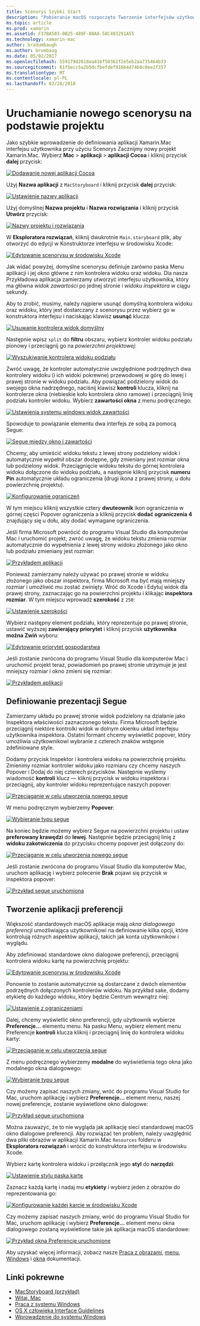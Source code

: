 ```yaml
---
title: Scenorys Szybki Start
description: "Pobieranie macOS rozpoczęto Tworzenie interfejsów użytkownika za pomocą scenorys."
ms.topic: article
ms.prod: xamarin
ms.assetid: F37BA503-0B25-489F-80A8-58C493291A55
ms.technology: xamarin-mac
author: bradumbaugh
ms.author: brumbaug
ms.date: 05/02/2017
ms.openlocfilehash: 559179d2618ea41bf50362f2e5eb2aa735464b33
ms.sourcegitcommit: 61f5ecc5a2b5dcfbefdef91664d7460c0ee2f357
ms.translationtype: MT
ms.contentlocale: pl-PL
ms.lasthandoff: 02/28/2018
---
```

# <a name="starting-a-new-storyboard-based-project"></a>Uruchamianie nowego scenorysu na podstawie projektu

Jako szybkie wprowadzenie do definiowania aplikacji Xamarin.Mac interfejsu użytkownika przy użyciu Scenorys Zacznijmy nowy projekt Xamarin.Mac. Wybierz **Mac** > **aplikacji** > **aplikacji Cocoa** i kliknij przycisk **dalej** przycisk:

[ ![](quickstart-images/qs01.png "Dodawanie nowej aplikacji Cocoa")](quickstart-images/qs01.png)

Użyj **Nazwa aplikacji** z `MacStoryboard` i kliknij przycisk **dalej** przycisk:

[ ![](quickstart-images/qs02.png "Ustawienie nazwy aplikacji")](quickstart-images/qs02.png)

Użyj domyślnej **Nazwa projektu** i **Nazwa rozwiązania** i kliknij przycisk **Utwórz** przycisk:

[ ![](quickstart-images/qs03.png "Nazwy projektu i rozwiązania")](quickstart-images/qs03.png)

W **Eksploratora rozwiązań**, kliknij dwukrotnie `Main.storyboard` plik, aby otworzyć do edycji w Konstruktorze interfejsu w środowisku Xcode:

[ ![](quickstart-images/qs04.png "Edytowanie scenorysu w środowisku Xcode")](quickstart-images/qs04.png)

Jak widać powyżej, domyślne scenorysu definiuje zarówno paska Menu aplikacji i jej okno główne z nim kontrolera widoku oraz widoku. Dla nasza Przykładowa aplikacja zamierzamy utworzyć interfejsu użytkownika, który ma główna _widok zawartości_ po jednej stronie i _widoku inspektora_ w ciągu sekundy.

Aby to zrobić, musimy, należy najpierw usunąć domyślną kontrolera widoku oraz widoku, który jest dostarczany z scenorysu przez wybierz go w konstruktora interfejsu i naciskając klawisz **usunąć** klucza:

[ ![](quickstart-images/qs05.png "Usuwanie kontrolera widok domyślny")](quickstart-images/qs05.png)

Następnie wpisz `split` do **filtru** obszaru, wybierz kontroler widoku podziału pionowy i przeciągnij go na _powierzchni projektowej_:

[ ![](quickstart-images/qs06.png "Wyszukiwanie kontrolera widoku podziału")](quickstart-images/qs06.png)

Zwróć uwagę, że kontroler automatycznie uwzględnione podrzędnych dwa kontrolery widoku (i ich widoki pokrewne) przewodowej w górę do lewej i prawej stronie w widoku podziału. Aby powiązać podzielony widok do swojego okna nadrzędnego, naciśnij klawisz **kontroli** klucza, kliknij na kontrolerze okna (niebieskie koło kontrolera okno ramowe) i przeciągnij linię podziału kontroler widoku. Wybierz **zawartości okna** z menu podręcznego:

[ ![](quickstart-images/qs07.png "Ustawienia systemu windows widok zawartości")](quickstart-images/qs07.png)

Spowoduje to powiązanie elementu dwa interfejs ze sobą za pomocą Segue:

[ ![](quickstart-images/qs08.png "Segue między okno i zawartości")](quickstart-images/qs08.png)

Chcemy, aby umieścić widoku tekstu z lewej strony podzielony widok i automatycznie wypełnił obszar dostępne, gdy zmieniany jest rozmiar okna lub podzielony widok. Przeciągnięcie widoku tekstu do górnej kontrolera widoku dołączone do widoku podziału, a następnie kliknij przycisk **numeru Pin** automatycznie układu ograniczenia (drugi ikona z prawej strony, u dołu powierzchnię projektu).

[ ![](quickstart-images/qs09.png "Konfigurowanie ograniczeń")](quickstart-images/qs09.png)

W tym miejscu kliknij wszystkie cztery **dwuteownik** ikon ograniczenia w górnej części Popover ograniczenia a kliknij przycisk **dodać ograniczenia 4** znajdujący się u dołu, aby dodać wymagane ograniczenia.

Jeśli firma Microsoft powrócić do programu Visual Studio dla komputerów Mac i uruchomić projekt, zwróć uwagę, że widoku tekstu zmienia rozmiar automatycznie do wypełnienia z lewej strony widoku złożonego jako okno lub podziału zmieniany jest rozmiar:

[ ![](quickstart-images/qs10.png "Przykładem aplikacji")](quickstart-images/qs10.png)

Ponieważ zamierzamy należy używać po prawej stronie w widoku złożonego jako obszar inspektora, firma Microsoft ma być mają mniejszy rozmiar i umożliwić mu zostać zwinięty. Wróć do Xcode i Edytuj widok dla prawej strony, zaznaczając go na powierzchni projektu i klikając **inspektora rozmiar**. W tym miejscu wprowadź **szerokość** z `250`:

[ ![](quickstart-images/qs11.png "Ustawienie szerokości")](quickstart-images/qs11.png)

Wybierz następny element podziału, który reprezentuje po prawej stronie, ustawić wyższej **zawierający priorytet** i kliknij przycisk **użytkownika można Zwiń** wyboru:

[ ![](quickstart-images/qs12.png "Edytowanie priorytet gospodarstwa")](quickstart-images/qs12.png)

Jeśli zostanie zwrócona do programu Visual Studio dla komputerów Mac i uruchomić projekt teraz, powiadomień po prawej stronie utrzymuje je jest mniejszy rozmiar i okno zmieni się rozmiar:

[ ![](quickstart-images/qs13.png "Przykładem aplikacji")](quickstart-images/qs13.png)

<a name="Defining-a-Presentation-Segue" />

## <a name="defining-a-presentation-segue"></a>Definiowanie prezentacji Segue

Zamierzamy układu po prawej stronie widok podzielony na działanie jako Inspektora właściwości zaznaczonego tekstu. Firma Microsoft będzie przeciągnij niektóre kontrolki widok w dolnym okienku układ interfejsu użytkownika inspektora. Ostatni formant chcemy wyświetlić popover, który umożliwia użytkownikowi wybranie z czterech znaków wstępnie zdefiniowane style.

Dodamy przycisk Inspektor i kontrolera widoku na powierzchnię projektu. Zmienimy rozmiar kontroler widoku jako rozmiaru czy chcemy naszych Popover i Dodaj do niej czterech przycisków. Następnie wyślemy wiadomość **kontroli** klucz — kliknij przycisk w widoku inspektora i przeciągnij, aby kontroler widoku reprezentujące naszych popover:

[ ![](quickstart-images/qs14.png "Przeciąganie w celu utworzenia nowego segue")](quickstart-images/qs14.png)

W menu podręcznym wybierzemy **Popover**: 

[ ![](quickstart-images/qs15.png "Wybieranie typu segue")](quickstart-images/qs15.png)

Na koniec będzie możemy wybierz Segue na powierzchni projektu i ustaw **preferowany krawędzi** do **lewej**. Następnie będzie przeciągnij linię z **widoku zakotwiczenia** do przycisku chcemy popover jest dołączony do:

[ ![](quickstart-images/qs16.png "Przeciąganie w celu utworzenia nowego segue")](quickstart-images/qs16.png)

Jeśli zostanie zwrócona do programu Visual Studio dla komputerów Mac, uruchom aplikację i wybierz polecenie **Brak** pojawi się przycisk w inspektora popover:

[ ![](quickstart-images/qs17.png "Przykład segue uruchomiona")](quickstart-images/qs17.png)

<a name="Creating-App-Preferences" />

## <a name="creating-app-preferences"></a>Tworzenie aplikacji preferencji

Większość standardowych macOS aplikacje mają _okna dialogowego preferencji_ umożliwiająca użytkownikowi na definiowanie kilka opcji, które kontrolują różnych aspektów aplikacji, takich jak konta użytkowników i wyglądu.

Aby zdefiniować standardowe okno dialogowe preferencji, przeciągnij kontrolera widoku kartę na powierzchnię projektu:

[ ![](quickstart-images/qs18.png "Edytowanie scenorysu w środowisku Xcode")](quickstart-images/qs18.png)

Ponownie to zostanie automatycznie są dostarczane z dwóch elementów podrzędnych dołączonych kontrolerów widoku. Na przykład sake, dodamy etykietę do każdego widoku, który będzie Centrum wewnątrz niej:

[ ![](quickstart-images/qs19.png "Ustawienie z ograniczeniami")](quickstart-images/qs19.png)

Dalej, chcemy wyświetlić okno preferencji, gdy użytkownik wybierze **Preferencje...**  elementu menu. Na pasku Menu, wybierz element menu Preferencje **kontroli** klucza kliknij i przeciągnij linię do kontrolera widoku karty:

[ ![](quickstart-images/qs20.png "Przeciąganie w celu utworzenia segue")](quickstart-images/qs20.png)

Z menu podręcznego wybierzemy **modalne** do wyświetlenia tego okna jako modalnego okna dialogowego:

[ ![](quickstart-images/qs21.png "Wybieranie typu segue")](quickstart-images/qs21.png)

Czy możemy zapisać naszych zmiany, wróć do programu Visual Studio for Mac, uruchom aplikację i wybierz **Preferencje...**  element menu, naszej nowej preferencje, zostanie wyświetlone okno dialogowe:

[ ![](quickstart-images/qs22.png "Przykład segue uruchomiona")](quickstart-images/qs22.png)

Można zauważyć, że to nie wygląda jak aplikację sieci standardowej macOS okno dialogowe preferencji. Aby rozwiązać ten problem, należy uwzględnić dwa pliki obrazów w aplikacji Xamarin.Mac `Resources` folderu w **Eksploratora rozwiązań** i wrócić do konstruktora interfejsu w środowisku Xcode.

Wybierz kartę kontrolera widoku i przełącznik jego **styl** do **narzędzi**: 

[ ![](quickstart-images/qs23.png "Ustawienie stylu paska kartę")](quickstart-images/qs23.png)

Zaznacz każdą kartę i nadaj mu **etykiety** i wybierz jeden z obrazów do reprezentowania go:

[ ![](quickstart-images/qs24.png "Konfigurowanie każdej karcie w środowisku Xcode")](quickstart-images/qs24.png)

Czy możemy zapisać naszych zmiany, wróć do programu Visual Studio for Mac, uruchom aplikację i wybierz **Preferencje...**  element menu okna dialogowego zostaną wyświetlone takie jak aplikacja macOS standardowe:

[ ![](quickstart-images/qs25.png "Przykład okna Preferencje uruchomione")](quickstart-images/qs25.png)

Aby uzyskać więcej informacji, zobacz nasze [Praca z obrazami](~/mac/app-fundamentals/image.md), [menu](~/mac/user-interface/menu.md), [Windows](~/mac/user-interface/window.md) i [okna](~/mac/user-interface/dialog.md) dokumentacji.

## <a name="related-links"></a>Linki pokrewne

- [MacStoryboard (przykład)](https://developer.xamarin.com/samples/mac/MacStoryboard/)
- [Witaj, Mac](~/mac/get-started/hello-mac.md)
- [Praca z systemu Windows](~/mac/user-interface/window.md)
- [OS X człowieka Interface Guidelines](https://developer.apple.com/library/mac/documentation/UserExperience/Conceptual/OSXHIGuidelines/)
- [Wprowadzenie do systemu Windows](https://developer.apple.com/library/mac/documentation/Cocoa/Conceptual/WinPanel/Introduction.html#//apple_ref/doc/uid/10000031-SW1)
